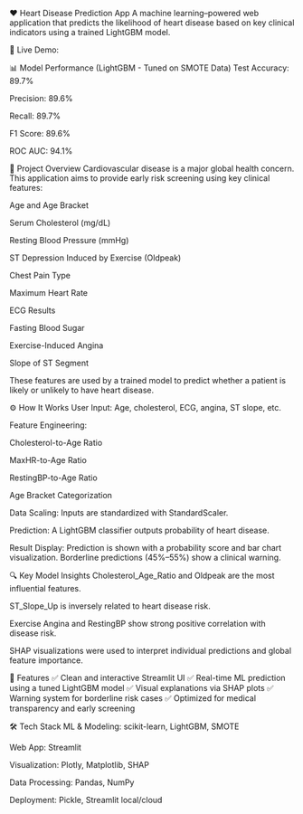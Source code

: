 ❤️ Heart Disease Prediction App
A machine learning–powered web application that predicts the likelihood of heart disease based on key clinical indicators using a trained LightGBM model.

🔗 Live Demo: 


📊 Model Performance (LightGBM - Tuned on SMOTE Data)
Test Accuracy: 89.7%

Precision: 89.6%

Recall: 89.7%

F1 Score: 89.6%

ROC AUC: 94.1%

📌 Project Overview
Cardiovascular disease is a major global health concern. This application aims to provide early risk screening using key clinical features:

Age and Age Bracket

Serum Cholesterol (mg/dL)

Resting Blood Pressure (mmHg)

ST Depression Induced by Exercise (Oldpeak)

Chest Pain Type

Maximum Heart Rate

ECG Results

Fasting Blood Sugar

Exercise-Induced Angina

Slope of ST Segment

These features are used by a trained model to predict whether a patient is likely or unlikely to have heart disease.

⚙️ How It Works
User Input: Age, cholesterol, ECG, angina, ST slope, etc.

Feature Engineering:

Cholesterol-to-Age Ratio

MaxHR-to-Age Ratio

RestingBP-to-Age Ratio

Age Bracket Categorization

Data Scaling: Inputs are standardized with StandardScaler.

Prediction: A LightGBM classifier outputs probability of heart disease.

Result Display: Prediction is shown with a probability score and bar chart visualization. Borderline predictions (45%–55%) show a clinical warning.

🔍 Key Model Insights
Cholesterol_Age_Ratio and Oldpeak are the most influential features.

ST_Slope_Up is inversely related to heart disease risk.

Exercise Angina and RestingBP show strong positive correlation with disease risk.

SHAP visualizations were used to interpret individual predictions and global feature importance.

🚀 Features
✅ Clean and interactive Streamlit UI
✅ Real-time ML prediction using a tuned LightGBM model
✅ Visual explanations via SHAP plots
✅ Warning system for borderline risk cases
✅ Optimized for medical transparency and early screening

🛠️ Tech Stack
ML & Modeling: scikit-learn, LightGBM, SMOTE

Web App: Streamlit

Visualization: Plotly, Matplotlib, SHAP

Data Processing: Pandas, NumPy

Deployment: Pickle, Streamlit local/cloud
